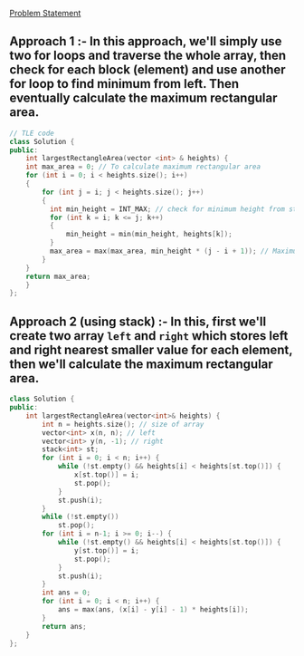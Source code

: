 [Problem Statement](https://leetcode.com/problems/largest-rectangle-in-histogram/)

## Approach 1 :- In this approach, we'll simply use two for loops and traverse the whole array, then check for each block (element) and use another for loop to find minimum from left. Then eventually calculate the maximum rectangular area.

```cpp
// TLE code
class Solution {
public:
    int largestRectangleArea(vector <int> & heights) {
    int max_area = 0; // To calculate maximum rectangular area
    for (int i = 0; i < heights.size(); i++)
    {
        for (int j = i; j < heights.size(); j++)
        {
          int min_height = INT_MAX; // check for minimum height from starting uptil current element
          for (int k = i; k <= j; k++)
          {
              min_height = min(min_height, heights[k]);
          }
          max_area = max(max_area, min_height * (j - i + 1)); // Maximum area
        }
    }
    return max_area;
    }
};
```

## Approach 2 (using stack) :- In this, first we'll create two array ```left``` and ```right``` which stores left and right nearest smaller value for each element, then we'll calculate the maximum rectangular area.

```cpp
class Solution {
public:
    int largestRectangleArea(vector<int>& heights) {
        int n = heights.size(); // size of array
        vector<int> x(n, n); // left
        vector<int> y(n, -1); // right
        stack<int> st;
        for (int i = 0; i < n; i++) {
            while (!st.empty() && heights[i] < heights[st.top()]) {
                x[st.top()] = i;
                st.pop();
            }
            st.push(i);
        }
        while (!st.empty())
            st.pop();
        for (int i = n-1; i >= 0; i--) {
            while (!st.empty() && heights[i] < heights[st.top()]) {
                y[st.top()] = i;
                st.pop();
            }
            st.push(i);
        }
        int ans = 0;
        for (int i = 0; i < n; i++) {
            ans = max(ans, (x[i] - y[i] - 1) * heights[i]);
        }
        return ans;
    }
};
```
